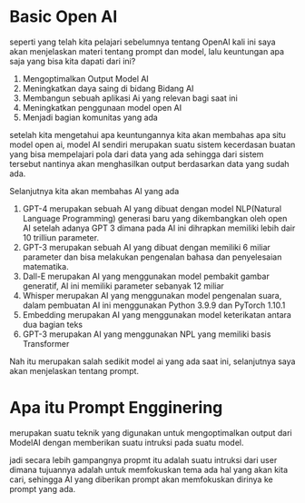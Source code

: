 #   Basic Open AI

seperti yang telah kita pelajari sebelumnya tentang OpenAI kali ini saya akan menjelaskan materi tentang prompt dan model, lalu keuntungan apa saja yang bisa kita dapati dari ini?
1.  Mengoptimalkan Output Model AI
2.  Meningkatkan daya saing di bidang Bidang AI
3.  Membangun sebuah aplikasi Ai yang relevan bagi saat ini
4.  Meningkatkan penggunaan model open AI
5. Menjadi bagian komunitas yang ada

setelah kita mengetahui apa keuntungannya kita akan membahas apa situ model open ai, model AI sendiri merupakan suatu sistem kecerdasan buatan yang bisa mempelajari pola dari data yang ada sehingga dari sistem tersebut nantinya akan menghasilkan output berdasarkan data yang sudah ada.


Selanjutnya kita akan membahas AI yang ada
1. GPT-4 merupakan sebuah AI yang dibuat dengan model NLP(Natural Language Programming) generasi baru yang dikembangkan oleh open AI setelah adanya GPT 3 dimana pada AI ini dihrapkan memiliki lebih dair 10 trilliun parameter.
2.  GPT-3 merupakan sebuah AI yang dibuat dengan memiliki 6 miliar parameter dan bisa melakukan pengenalan bahasa dan penyelesaian matematika.
3. Dall-E merupakan AI yang menggunakan model pembakit gambar generatif, AI ini memiliki parameter sebanyak 12 miliar
4. Whisper merupakan AI yang menggunakan model pengenalan suara, dalam pembuatan AI ini menggunakan Python 3.9.9 dan PyTorch 1.10.1
5. Embedding merupakan AI yang menggunakan model keterikatan antara dua bagian teks
6. GPT-3 merupakan AI yang menggunakan NPL yang memiliki basis Transformer

Nah itu merupakan salah sedikit model ai yang ada saat ini, selanjutnya saya akan menjelaskan tentang prompt.

#   Apa itu Prompt Engginering

merupakan suatu teknik yang digunakan untuk mengoptimalkan output dari ModelAI dengan memberikan suatu intruksi pada suatu model.

jadi secara lebih gampangnya propmt itu adalah suatu intruksi dari user dimana tujuannya adalah untuk memfokuskan tema ada hal yang akan kita cari, sehingga AI yang diberikan prompt akan memfokuskan dirinya ke prompt yang ada.

